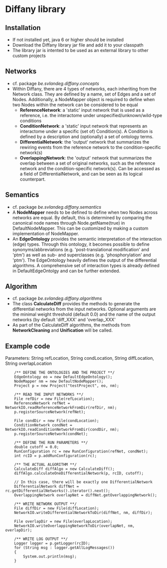 # Diffany library ####
## Installation ####
 - If not installed yet, java 6 or higher should be installed 
 - Download the Diffany library jar file and add it to your classpath
 - The library jar is intented to be used as an external library to other custom projects

## Networks ####
 
 - cf. package *be.svlandeg.diffany.concepts*
 - Within Diffany, there are 4 types of networks, each inheriting from the Network class. They are defined by a name, set of Edges and a set of Nodes. Additionally, a NodeMapper object is required to define when two Nodes within the network can be considered to be equal
    + **ReferenceNetwork**: a 'static' input network that is used as a reference, i.e. the interactome under unspecified/unknown/wild-type conditions
    + **ConditionNetwork**: a 'static' input network that represents an interactome under a specific (set of) Condition(s). A Condition is defined by a description and (optionally) a set of ontology terms.
    + **DifferentialNetwork**: the 'output' network that summarizes the rewiring events from the reference network to the condition-specific network(s)
    + **OverlappingNetwork**: the 'output' network that summarizes the overlap between a set of original networks, such as the reference network and the condition-specific network(s). Can be accessed as a field of DifferentialNetwork, and can be seen as its logical counterpart.
    

## Semantics ####
 - cf. package *be.svlandeg.diffany.semantics*
 - A **NodeMapper** needs to be defined to define when two Nodes across networks are equal. By default, this is determined by comparing the canonical node names through Node.getName(true) in DefaultNodeMapper. This can be customized by making a custom implementation of NodeMapper.
 - An **EdgeOntology** provides the semantic interpretation of the interaction (edge) types. Through this ontology, it becomes possible to define synonyms/abbreviations (e.g. 'post-translational modification' and 'ptm') as well as sub- and superclasses (e.g. 'phosphorylation' and 'ptm'). The EdgeOntology heavily defines the output of the differential algorithms. A comprehensive set of interaction types is already defined in DefaultEdgeOntolgy and can be further extended.

## Algorithm ####

 - cf. package *be.svlandeg.diffany.algorithms*
 - The class **CalculateDiff** provides the methods to generate the differential networks from the input networks. Optional arguments are the minimal weight threshold (default 0.0) and the name of the output networks (by default 'diff\_XXX' and 'overlap\_XXX'
 - As part of the CalculateDiff algorithms, the methods from **NetworkCleaning** and **Unification** will be called.
 
## Example code ####

Parameters: String refLocation, String condLocation, String diffLocation, String overlapLocation
	
	
		/** DEFINE THE ONTOLOGIES AND THE PROJECT **/
		EdgeOntology eo = new DefaultEdgeOntology();
		NodeMapper nm = new DefaultNodeMapper();
		Project p = new Project("testProject", eo, nm);

		/** READ THE INPUT NETWORKS **/
		File refDir = new File(refLocation);
		ReferenceNetwork refNet = NetworkIO.readReferenceNetworkFromDir(refDir, nm);
		p.registerSourceNetwork(refNet);

		File condDir = new File(condLocation);
		ConditionNetwork condNet = NetworkIO.readConditionNetworkFromDir(condDir, nm);
		p.registerSourceNetwork(condNet);

		/** DEFINE THE RUN PARAMETERS **/
		double cutoff = 0.0;
		RunConfiguration rc = new RunConfiguration(refNet, condNet);
		int rcID = p.addRunConfiguration(rc);
		
		/** THE ACTUAL ALGORITHM **/
		CalculateDiff diffAlgo = new CalculateDiff();
		diffAlgo.calculateOneDifferentialNetwork(p, rcID, cutoff);

		// In this case, there will be exactly one DifferentialNetwork
		DifferentialNetwork diffNet = rc.getDifferentialNetworks().iterator().next();
		OverlappingNetwork overlapNet = diffNet.getOverlappingNetwork();

		/** WRITE NETWORK OUTPUT **/
		File diffDir = new File(diffLocation);
		NetworkIO.writeDifferentialNetworkToDir(diffNet, nm, diffDir);

		File overlapDir = new File(overlapLocation);
		NetworkIO.writeOverlappingNetworkToDir(overlapNet, nm, overlapDir);

		/** WRITE LOG OUTPUT **/
		Logger logger = p.getLogger(rcID);
		for (String msg : logger.getAllLogMessages())
		{
			System.out.println(msg);
		}
	

